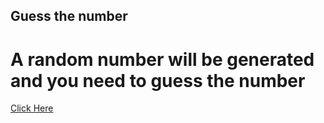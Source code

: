 ## Guess the number


# A random number will be generated and you need to guess the number
[Click Here](https://subhradeepbasu18.github.io/Guess_Number_Game/)
